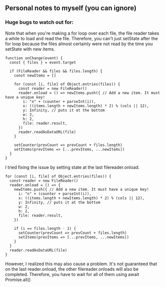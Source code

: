 ## Personal notes to myself (you can ignore)
### Huge bugs to watch out for:

Note that when you're making a for loop over each file, the file reader takes a while to load and read the file. Therefore, you can't just setState after the for loop because the files almost certainly were not read by the time you setState with new items.

    function onChange(event) {
      const { files } = event.target

      if (FileReader && files && files.length) {
        const newItems = []

        for (const [i, file] of Object.entries(files)) {
          const reader = new FileReader()
          reader.onload = () => newItems.push({ // Add a new item. It must have a unique key!
            i: "n" + (counter + parseInt(i)),
            x: ((items.length + newItems.length) * 2) % (cols || 12),
            y: Infinity, // puts it at the bottom
            w: 2,
            h: 2,
            file: reader.result,
          })
          reader.readAsDataURL(file)
        }

        setCounter(prevCount => prevCount + files.length)
        setItems(prevItems => [...prevItems, ...newItems])
      }
    }

I tried fixing the issue by setting state at the last filereader.onload.

    for (const [i, file] of Object.entries(files)) {
      const reader = new FileReader()
      reader.onload = () => {
        newItems.push({ // Add a new item. It must have a unique key!
          i: "n" + (counter + parseInt(i)),
          x: ((items.length + newItems.length) * 2) % (cols || 12),
          y: Infinity, // puts it at the bottom
          w: 2,
          h: 2,
          file: reader.result,
        })

        if (i == files.length - 1) {
          setCounter(prevCount => prevCount + files.length)
          setItems(prevItems => [...prevItems, ...newItems])
        }
      }
      reader.readAsDataURL(file)
    }

However, I realized this may also cause a problem. It's not guaranteed that on the last reader.onload, the other filereader.onloads will also be completed. Therefore, you have to wait for all of them using await Promise.all()